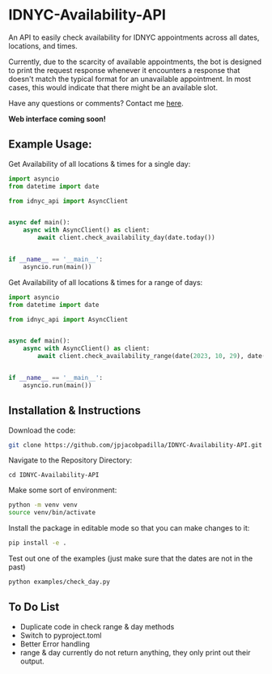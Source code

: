 # IDNYC-Availability-API

An API to easily check availability for IDNYC appointments across all dates, locations, and times.

Currently, due to the scarcity of available appointments, the bot is designed to print the request response whenever it encounters a response that doesn't match the typical format for an unavailable appointment. In most cases, this would indicate that there might be an available slot.

Have any questions or comments? Contact me [here](https://jacobpadilla.com/contact).

**Web interface coming soon!**

## Example Usage:

Get Availability of all locations & times for a single day:
```python
import asyncio
from datetime import date

from idnyc_api import AsyncClient


async def main():
    async with AsyncClient() as client:
        await client.check_availability_day(date.today())


if __name__ == '__main__':
    asyncio.run(main())
```

Get Availability of all locations & times for a range of days:
```python
import asyncio
from datetime import date

from idnyc_api import AsyncClient


async def main():
    async with AsyncClient() as client:
        await client.check_availability_range(date(2023, 10, 29), date(2023, 11, 1))


if __name__ == '__main__':
    asyncio.run(main())
```

## Installation & Instructions

Download the code:
```bash
git clone https://github.com/jpjacobpadilla/IDNYC-Availability-API.git
```

Navigate to the Repository Directory:
```
cd IDNYC-Availability-API
```

Make some sort of environment:
```bash
python -m venv venv
source venv/bin/activate
```

Install the package in editable mode so that you can make changes to it:
```bash
pip install -e .
```

Test out one of the examples (just make sure that the dates are not in the past)
```bash
python examples/check_day.py 
```

## To Do List
- Duplicate code in check range & day methods
- Switch to pyproject.toml
- Better Error handling
- range & day currently do not return anything, they only print out their output.
